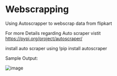 # Webscrapping
Using Autoscrapper to webscrap data from flipkart

For more Details regarding Auto scraper vistit https://pypi.org/project/autoscraper/

install auto scraper using !pip install autoscraper

Sample Output:


![image](https://github.com/AjayK47/Webscrapping/assets/88961945/6c06a3e6-21be-4248-b191-a4f3d05adc38)

